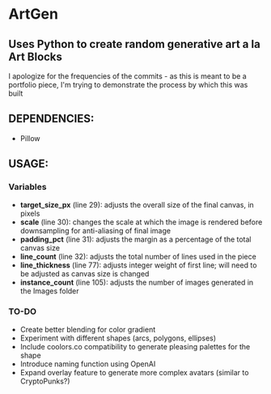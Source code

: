 # ArtGen
## Uses Python to create random generative art a la Art Blocks 

I apologize for the frequencies of the commits - as this is meant to be a portfolio piece, I'm trying to demonstrate the process by which this was built

## DEPENDENCIES:
- Pillow

## USAGE:
### Variables
- **target_size_px** (line 29): adjusts the overall size of the final canvas, in pixels
- **scale** (line 30): changes the scale at which the image is rendered before downsampling for anti-aliasing of final image
- **padding_pct** (line 31): adjusts the margin as a percentage of the total canvas size
- **line_count** (line 32): adjusts the total number of lines used in the piece
- **line_thickness** (line 77): adjusts integer weight of first line; will need to be adjusted as canvas size is changed
- **instance_count** (line 105): adjusts the number of images generated in the Images folder

### TO-DO
- Create better blending for color gradient
- Experiment with different shapes (arcs, polygons, ellipses)
- Include coolors.co compatibility to generate pleasing palettes for the shape
- Introduce naming function using OpenAI
- Expand overlay feature to generate more complex avatars (similar to CryptoPunks?)
